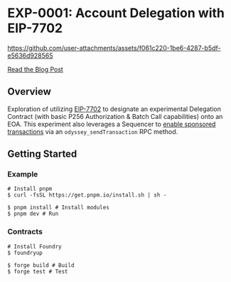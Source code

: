 # EXP-0001: Account Delegation with EIP-7702

https://github.com/user-attachments/assets/f061c220-1be6-4287-b5df-e5636d928565

[Read the Blog Post](https://www.ithaca.xyz/updates/exp-0001)

## Overview

Exploration of utilizing [EIP-7702](https://eips.ethereum.org/EIPS/eip-7702) to designate an experimental Delegation Contract (with basic P256 Authorization & Batch Call capabilities) onto an EOA. This experiment also leverages a Sequencer to [enable sponsored transactions](https://ithaca.xyz/updates/exp-0000) via an `odyssey_sendTransaction` RPC method. 

## Getting Started

### Example 

```shell
# Install pnpm
$ curl -fsSL https://get.pnpm.io/install.sh | sh - 

$ pnpm install # Install modules
$ pnpm dev # Run
```

### Contracts

```shell
# Install Foundry
$ foundryup

$ forge build # Build
$ forge test # Test
```
